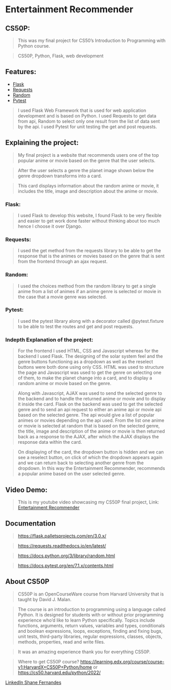 # Entertainment Recommender

## CS50P:
>This was my final project for CS50’s Introduction to Programming with Python course.

>CS50P, Python, Flask, web development

## Features:

- [Flask](https://flask.palletsprojects.com/en/3.0.x/)
- [Requests](https://requests.readthedocs.io/en/latest/)
- [Random](https://docs.python.org/3/library/random.html)
- [Pytest](https://docs.pytest.org/en/7.1.x/contents.html)

>I used Flask Web Framework that is used for web application development and is based on Python.
>I used Requests to get data from api, Random to select only one result from the list of data sent by the api.
>I used Pytest for unit testing the get and post requests.

## Explaining the project:
>My final project is a website that recommends users one of the top popular anime or movie based on the genre that the user selects.

>After the user selects a genre the planet image shown below the genre dropdown transforms into a card.

>This card displays information about the random anime or movie, it includes the title, image and description about the anime or movie.

### Flask:
>I used Flask to develop this website, I found Flask to be very flexible and easier to get work done faster without thinking about too much hence I choose it over Django.

### Requests:
>I used the get method from the requests library to be able to get the response that is the animes or movies based on the genre that is sent from the frontend through an ajax request.

### Random:
>I used the choices method from the random library to get a single anime from a list of animes if an anime genre is selected or movie in the case that a movie genre was selected.

### Pytest:
>I used the pytest library along with a decorator called @pytest.fixture to be able to test the routes and get and post requests.

### Indepth Explanation of the project:
>For the frontend I used HTML, CSS and Javascript whereas for the backend I used Flask. The designing of the solar system feel and the genre buttons functioning as a dropdown as well as the reselect buttons were both done using only CSS. HTML was used to structure the page and Javascript was used to get the genre on selecting one of them, to make the planet change into a card, and to display a random anime or movie based on the genre. 

>Along with Javascript, AJAX was used to send the selected genre to the backend and to handle the returned anime or movie and to display it inside the card. Flask on the backend was used to get the selected genre and to send an api request to either an anime api or movie api based on the selected genre. The api would give a list of popular animes or movies depending on the api used. From the list one anime or movie is selected at random that is based on the selected genre, the title, image and description of the anime or movie is then returned back as a response to the AJAX, after which the AJAX displays the response data within the card.

>On displaying of the card, the dropdown button is hidden and we can see a reselect button, on click of which the dropdown appears again and we can return back to selecting another genre from the dropdown. In this way the Entertainment Recommender, recommends a popular anime based on the user selected genre.

## Video Demo:
>This is my youtube video showcasing my CS50P final project, Link: [Entertainment Recommender](https://youtu.be/ELfI_tzX1Go)

## Documentation
>https://flask.palletsprojects.com/en/3.0.x/

>https://requests.readthedocs.io/en/latest/

>https://docs.python.org/3/library/random.html

>https://docs.pytest.org/en/7.1.x/contents.html

## About CS50P
>CS50P is an OpenCourseWare course from Harvard University that is taught by David J. Malan.

>The course is an introduction to programming using a language called Python. It is designed for students with or without prior programming experience who’d like to learn Python specifically. Topics include functions, arguments, return values, variables and types, conditionals and boolean expressions, loops, exceptions, finding and fixing bugs, unit tests, third-party libraries, regular expressions, classes, objects, methods, properties, read and write files.

>It was an amazing experience thank you for everything CS50P.

> Where to get CS50P course?
https://learning.edx.org/course/course-v1:HarvardX+CS50P+Python/home or https://cs50.harvard.edu/python/2022/

[LinkedIn Shane Fernandes](www.linkedin.com/in/shane-fernandes-330677212)